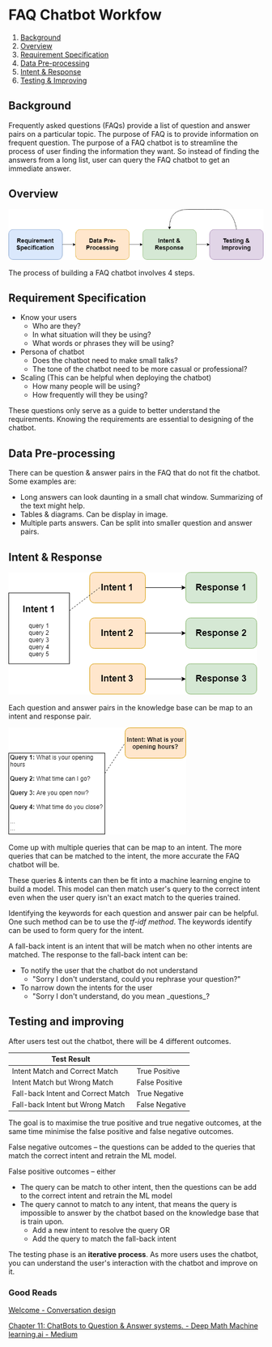 # FAQ Chatbot Workfow

1. [Background](https://github.com/jiantengtoo/faq-chatbot-workflow#background)
2. [Overview](https://github.com/jiantengtoo/faq-chatbot-workflow#overview)
3. [Requirement Specification](https://github.com/jiantengtoo/faq-chatbot-workflow#requirement-specification)
4. [Data Pre-processing](https://github.com/jiantengtoo/faq-chatbot-workflow#data-pre-processing)
5. [Intent &amp; Response](https://github.com/jiantengtoo/faq-chatbot-workflow#intent--response)
6. [Testing &amp; Improving](https://github.com/jiantengtoo/faq-chatbot-workflow#testing-and-improving)

## Background

Frequently asked questions (FAQs) provide a list of question and answer pairs on a particular topic. The purpose of FAQ is to provide information on frequent question. The purpose of a FAQ chatbot is to streamline the process of user finding the information they want. So instead of finding the answers from a long list, user can query the FAQ chatbot to get an immediate answer.

## Overview

![Overview](Overview.png)

The process of building a FAQ chatbot involves 4 steps.

## Requirement Specification

- Know your users
  - Who are they?
  - In what situation will they be using?
  - What words or phrases they will be using?
- Persona of chatbot
  - Does the chatbot need to make small talks?
  - The tone of the chatbot need to be more casual or professional?
- Scaling (This can be helpful when deploying the chatbot)
  - How many people will be using?
  - How frequently will they be using?

These questions only serve as a guide to better understand the requirements. Knowing the requirements are essential to designing of the chatbot.

## Data Pre-processing

There can be question &amp; answer pairs in the FAQ that do not fit the chatbot. Some examples are:

- Long answers can look daunting in a small chat window. Summarizing of the text might help.
- Tables &amp; diagrams. Can be display in image.
- Multiple parts answers. Can be split into smaller question and answer pairs.

## Intent &amp; Response

![intent and response](intent&response.png)

Each question and answer pairs in the knowledge base can be map to an intent and response pair.

![intent example](intent_example.png)

Come up with multiple queries that can be map to an intent. The more queries that can be matched to the intent, the more accurate the FAQ chatbot will be.

These queries &amp; intents can then be fit into a machine learning engine to build a model. This model can then match user&#39;s query to the correct intent even when the user query isn&#39;t an exact match to the queries trained.

Identifying the keywords for each question and answer pair can be helpful. One such method can be to use the _tf-idf method_. The keywords identify can be used to form query for the intent.

A fall-back intent is an intent that will be match when no other intents are matched. The response to the fall-back intent can be:

- To notify the user that the chatbot do not understand
  - &quot;Sorry I don&#39;t understand, could you rephrase your question?&quot;
- To narrow down the intents for the user
  - &quot;Sorry I don&#39;t understand, do you mean \_questions\_?

## Testing and improving

After users test out the chatbot, there will be 4 different outcomes.

| Test Result||
|--|--|
| Intent Match and Correct Match | True Positive |
| Intent Match but Wrong Match | False Positive |
| Fall-back Intent and Correct Match | True Negative |
| Fall-back Intent but Wrong Match | False Negative |

The goal is to maximise the true positive and true negative outcomes, at the same time minimise the false positive and false negative outcomes.

False negative outcomes – the questions can be added to the queries that match the correct intent and retrain the ML model.

False positive outcomes – either

- The query can be match to other intent, then the questions can be add to the correct intent and retrain the ML model
- The query cannot to match to any intent, that means the query is impossible to answer by the chatbot based on the knowledge base that is train upon.
	- Add a new intent to resolve the query OR
	- Add the query to match the fall-back intent

The testing phase is an **iterative process**. As more users uses the chatbot, you can understand the user&#39;s interaction with the chatbot and improve on it.

### Good Reads

[Welcome - Conversation design](https://designguidelines.withgoogle.com/conversation/)

[Chapter 11: ChatBots to Que](https://medium.com/deep-math-machine-learning-ai/chapter-11-chatbots-to-question-answer-systems-e06c648ac22a)[stion &amp; Answer systems. - Deep Math Machine learning.ai - Medium](https://medium.com/deep-math-machine-learning-ai/chapter-11-chatbots-to-question-answer-systems-e06c648ac22a)
